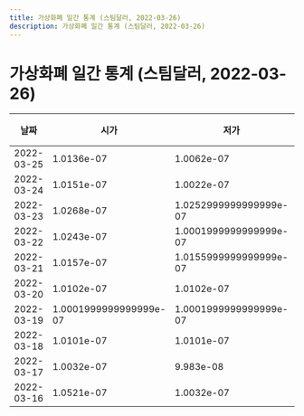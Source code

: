 ```yaml
---
title: 가상화폐 일간 통계 (스팀달러, 2022-03-26)
description: 가상화폐 일간 통계 (스팀달러, 2022-03-26)
---
```


가상화폐 일간 통계 (스팀달러, 2022-03-26)
===

|날짜|시가|저가|고가|종가|비고|
|--|--|--|--|--|--|
|2022-03-25|1.0136e-07|1.0062e-07|1.0136e-07|1.0069e-07|    |
|2022-03-24|1.0151e-07|1.0022e-07|1.0285000000000001e-07|1.0273e-07|    |
|2022-03-23|1.0268e-07|1.0252999999999999e-07|1.0557e-07|1.0415e-07|    |
|2022-03-22|1.0243e-07|1.0001999999999999e-07|1.0296e-07|1.0176e-07|    |
|2022-03-21|1.0157e-07|1.0155999999999999e-07|1.0322000000000001e-07|1.0280000000000001e-07|    |
|2022-03-20|1.0102e-07|1.0102e-07|1.0302999999999999e-07|1.0134e-07|    |
|2022-03-19|1.0001999999999999e-07|1.0001999999999999e-07|1.0178e-07|1.0178e-07|    |
|2022-03-18|1.0101e-07|1.0101e-07|1.0117e-07|1.0102e-07|    |
|2022-03-17|1.0032e-07|9.983e-08|1.0107e-07|1.0036e-07|    |
|2022-03-16|1.0521e-07|1.0032e-07|1.0884e-07|1.0032e-07|    |
